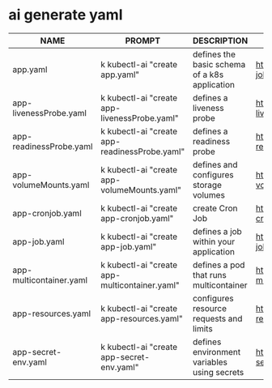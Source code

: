 # ai generate yaml

| NAME | PROMPT | DESCRIPTION | EXAMPLE | 
|-------------|-------------|-------------|-------------|
| app.yaml | k kubectl-ai "create app.yaml" | defines the basic schema of a k8s application | <https://github.com/rdlsolutions/promptai/blob/main/yaml/app-job.yaml> |
| app-livenessProbe.yaml | k kubectl-ai "create app-livenessProbe.yaml" | defines a liveness probe | <https://github.com/rdlsolutions/promptai/blob/main/yaml/app-livenessProbe.yaml> |
| app-readinessProbe.yaml | k kubectl-ai "create app-readinessProbe.yaml" | defines a readiness probe | <https://github.com/rdlsolutions/promptai/blob/main/yaml/app-readinessProbe.yaml> |
| app-volumeMounts.yaml | k kubectl-ai "create app-volumeMounts.yaml" | defines and configures storage volumes | <https://github.com/rdlsolutions/promptai/blob/main/yaml/app-volumeMounts.yaml> |
| app-cronjob.yaml | k kubectl-ai "create app-cronjob.yaml" | create Cron Job | <https://github.com/rdlsolutions/promptai/blob/main/yaml/app-cronjob.yaml> |
| app-job.yaml | k kubectl-ai "create app-job.yaml" | defines a job within your application | <https://github.com/rdlsolutions/promptai/blob/main/yaml/app-job.yaml> |
| app-multicontainer.yaml | k kubectl-ai "create app-multicontainer.yaml" | defines a pod that runs multicontainer | <https://github.com/rdlsolutions/promptai/blob/main/yaml/app-multicontainer.yaml> |
| app-resources.yaml | k kubectl-ai "create app-resources.yaml" | configures resource requests and limits | <https://github.com/rdlsolutions/promptai/blob/main/yaml/app-resources.yaml> |
| app-secret-env.yaml | k kubectl-ai "create app-secret-env.yaml" | defines environment variables using secrets | <https://github.com/rdlsolutions/promptai/blob/main/yaml/app-secret-env.yaml> |
